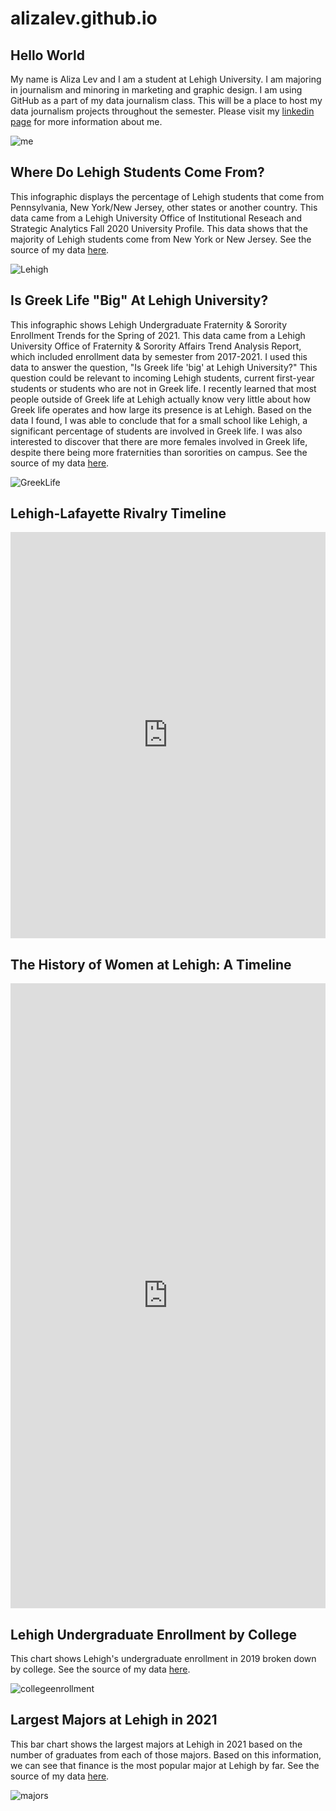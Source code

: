 # alizalev.github.io

## Hello World

My name is Aliza Lev and I am a student at Lehigh University. I am  majoring in journalism and minoring in marketing and graphic design. I am using GitHub as a part of my data journalism class. This will be a place to host my data journalism projects throughout the semester. 
Please visit my [linkedin page](https://www.linkedin.com/in/aliza-lev/) for more information about me.

![me](https://github.com/alizalev/alizalev.github.io/blob/main/lev_headshot.jpg?raw=true)

## Where Do Lehigh Students Come From?
This infographic displays the percentage of Lehigh students that come from Pennsylvania, New York/New Jersey, other states or another country. This data came from a Lehigh University Office of Institutional Reseach and Strategic Analytics Fall 2020 University Profile. This data shows that the majority of Lehigh students come from New York or New Jersey.
See the source of my data [here](https://oirsa.lehigh.edu/sites/oirsa.lehigh.edu/files/LUprofile_2020.pdf). 

![Lehigh](https://github.com/alizalev/alizalev.github.io/blob/main/LehighStats.png?raw=true)

## Is Greek Life "Big" At Lehigh University?
This infographic shows Lehigh Undergraduate Fraternity & Sorority Enrollment Trends for the Spring of 2021. This data came from a Lehigh University Office of Fraternity & Sorority Affairs Trend Analysis Report, which included enrollment data by semester from 2017-2021. I used this data to answer the question, "Is Greek life 'big' at Lehigh University?" This question could be relevant to incoming Lehigh students, current first-year students or students who are not in Greek life. I recently learned that most people outside of Greek life at Lehigh actually know very little about how Greek life operates and how large its presence is at Lehigh. Based on the data I found, I was able to conclude that for a small school like Lehigh, a significant percentage of students are involved in Greek life. I was also interested to discover that there are more females involved in Greek life, despite there being more fraternities than sororities on campus.
See the source of my data [here](https://studentaffairs.lehigh.edu/sites/studentaffairs.lehigh.edu/files/offices/ofsa/docs/trendanalysis/Statistics%20and%20Trend%20Report%20Spring%202021.pdf).

![GreekLife](https://github.com/alizalev/alizalev.github.io/blob/main/greeklife.png?raw=true)

## Lehigh-Lafayette Rivalry Timeline

<iframe src='https://cdn.knightlab.com/libs/timeline3/latest/embed/index.html?source=1w-uv6YLktu90lTGSolzpPIe6t-1Gb1TYI4YZOdhUVnU&font=Default&lang=en&initial_zoom=2&height=650' width='100%' height='650' webkitallowfullscreen mozallowfullscreen allowfullscreen frameborder='0'></iframe>

## The History of Women at Lehigh: A Timeline

<iframe src='https://cdn.knightlab.com/libs/timeline3/latest/embed/index.html?source=1x12KEMc52qsz00S4khDB2q9_s6Kj1FVwqXOac9_sxJo&font=Playfair&lang=en&initial_zoom=2&height=1000' width='100%' height='1000' webkitallowfullscreen mozallowfullscreen allowfullscreen frameborder='0'></iframe>

## Lehigh Undergraduate Enrollment by College

This chart shows Lehigh's undergraduate enrollment in 2019 broken down by college. See the source of my data [here](https://oirsa.lehigh.edu/sites/oirsa.lehigh.edu/files/LUprofile_2019.pdf).

![collegeenrollment](https://github.com/alizalev/alizalev.github.io/blob/main/lehighcollegechart2.png?raw=true)

## Largest Majors at Lehigh in 2021

This bar chart shows the largest majors at Lehigh in 2021 based on the number of graduates from each of those majors. Based on this information, we can see that finance is the most popular major at Lehigh by far. See the source of my data [here](https://oirsa.lehigh.edu/completions-major). 

![majors](https://github.com/alizalev/alizalev.github.io/blob/main/majors.png?raw=true)
